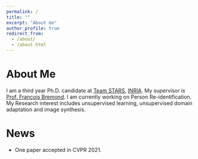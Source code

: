 ```yaml
---
permalink: /
title: ""
excerpt: "About me"
author_profile: true
redirect_from: 
  - /about/
  - /about.html
---
```


About Me
======
I am a third year Ph.D. candidate at [Team STARS](https://team.inria.fr/stars/en/), [INRIA](https://inria.fr/en). My supervisor is [Prof. Francois Bremond](http://www-sop.inria.fr/members/Francois.Bremond/). I am currently working on Person Re-identification. My Research interest includes unsupervised learning, unsupervised domain adaptation and image synthesis.

News
======
- One paper accepted in CVPR 2021.
